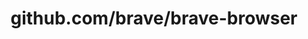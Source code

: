 ---
layout: post
title: github.com/brave/brave-browser
categories: link
tags: [انگلیسی, برنامه‌نویسی]
---